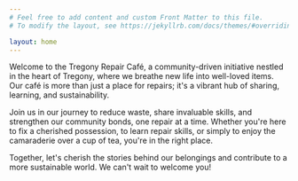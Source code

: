 ```yaml
---
# Feel free to add content and custom Front Matter to this file.
# To modify the layout, see https://jekyllrb.com/docs/themes/#overriding-theme-defaults

layout: home
---
```


Welcome to the Tregony Repair Café, a community-driven initiative nestled in the heart of Tregony, where we breathe new life into well-loved items. Our café is more than just a place for repairs; it's a vibrant hub of sharing, learning, and sustainability.

Join us in our journey to reduce waste, share invaluable skills, and strengthen our community bonds, one repair at a time. Whether you're here to fix a cherished possession, to learn repair skills, or simply to enjoy the camaraderie over a cup of tea, you're in the right place.

Together, let's cherish the stories behind our belongings and contribute to a more sustainable world. We can't wait to welcome you!
